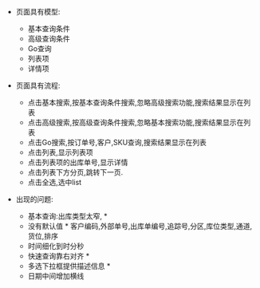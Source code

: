 + 页面具有模型:
     + 基本查询条件
     + 高级查询条件
     + Go查询
     + 列表项
     + 详情项
+ 页面具有流程:
     + 点击基本搜索,按基本查询条件搜索,忽略高级搜索功能,搜索结果显示在列表
     + 点击高级搜索,按高级查询条件搜索,忽略基本搜索功能,搜索结果显示在列表
     + 点击Go搜索,按订单号,客户,SKU查询,搜索结果显示在列表
     + 点击列表,显示列表项
     + 点击列表项的出库单号,显示详情
     + 点击列表下方分页,跳转下一页.
     + 点击全选,选中list

+ 出现的问题:
     + 基本查询:出库类型太窄,      *
     + 没有默认值 *     客户编码,外部单号,出库单编号,追踪号,分区,库位类型,通道,货位,排序
     + 时间细化到时分秒
     + 快速查询靠右对齐     *
     + 多选下拉框提供描述信息     *
     + 日期中间增加横线
